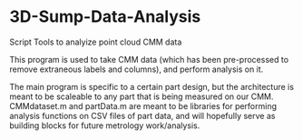 # 3D-Sump-Data-Analysis
Script Tools to analyize point cloud CMM data

This program is used to take CMM data (which has been pre-processed to remove extraneous labels and columns), and perform analysis on it.

The main program is specific to a certain part design, but the architecture is meant to be scaleable to any part that is being measured on our CMM. CMMdataset.m and partData.m are meant to be libraries for performing analysis functions on CSV files of part data, and will hopefully serve as building blocks for future metrology work/analysis.

